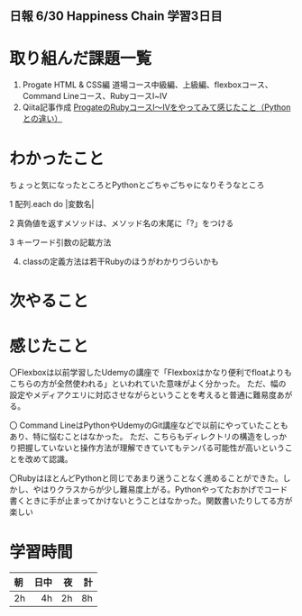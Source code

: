## 日報 6/30 Happiness Chain 学習3日目

# 取り組んだ課題一覧 
1. Progate HTML & CSS編 道場コース中級編、上級編、flexboxコース、Command Lineコース、RubyコースⅠ~Ⅳ
2. Qiita記事作成 [ProgateのRubyコースⅠ～Ⅳをやってみて感じたこと（Pythonとの違い）](https://qiita.com/yama708-hc/items/f2be7fe45b0e35aa3084)

# わかったこと

ちょっと気になったところとPythonとごちゃごちゃになりそうなところ

1 配列.each do |変数名|

2 真偽値を返すメソッドは、メソッド名の末尾に「?」をつける

3 キーワード引数の記載方法

4. classの定義方法は若干Rubyのほうがわかりづらいかも



# 次やること

# 感じたこと

〇Flexboxは以前学習したUdemyの講座で「Flexboxはかなり便利でfloatよりもこちらの方が全然使われる」といわれていた意味がよく分かった。
ただ、幅の設定やメディアクエリに対応させながらということを考えると普通に難易度あがる。

〇 Command LineはPythonやUdemyのGit講座などで以前にやっていたこともあり、特に悩むことはなかった。
ただ、こちらもディレクトリの構造をしっかり把握していないと操作方法が理解できていてもテンパる可能性が高いということを改めて認識。

〇RubyはほとんどPythonと同じであまり迷うことなく進めることができた。しかし、やはりクラスからが少し難易度上がる。Pythonやってたおかげでコード書くときに手が止まってかけないとうことはなかった。関数書いたりしてる方が楽しい


# 学習時間

| 朝           | 日中          | 夜              | 計              |
| :----------|------------:|-------------:|-------------:|
| 2h           | 4h            | 2h              |  8h            |
